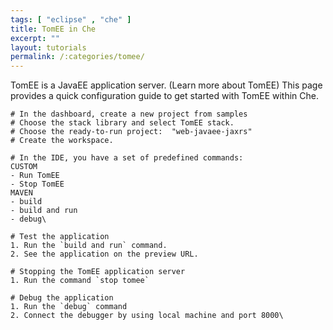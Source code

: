 ```yaml
---
tags: [ "eclipse" , "che" ]
title: TomEE in Che
excerpt: ""
layout: tutorials
permalink: /:categories/tomee/
---
```

TomEE is a JavaEE application server. (Learn more about TomEE) This page provides a quick configuration guide to get started with TomEE within Che.  
```text  
# In the dashboard, create a new project from samples
# Choose the stack library and select TomEE stack.
# Choose the ready-to-run project:  "web-javaee-jaxrs"
# Create the workspace.
```

```text  
# In the IDE, you have a set of predefined commands:
CUSTOM
- Run TomEE
- Stop TomEE
MAVEN
- build
- build and run
- debug\
```

```text  
# Test the application
1. Run the `build and run` command.
2. See the application on the preview URL.

# Stopping the TomEE application server
1. Run the command `stop tomee`

# Debug the application
1. Run the `debug` command
2. Connect the debugger by using local machine and port 8000\
```
